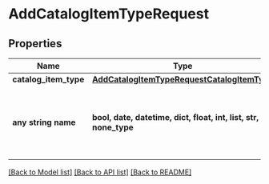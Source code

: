 # AddCatalogItemTypeRequest


## Properties
Name | Type | Description | Notes
------------ | ------------- | ------------- | -------------
**catalog_item_type** | [**AddCatalogItemTypeRequestCatalogItemType**](AddCatalogItemTypeRequestCatalogItemType.md) |  | [optional] 
**any string name** | **bool, date, datetime, dict, float, int, list, str, none_type** | any string name can be used but the value must be the correct type | [optional]

[[Back to Model list]](../README.md#documentation-for-models) [[Back to API list]](../README.md#documentation-for-api-endpoints) [[Back to README]](../README.md)



